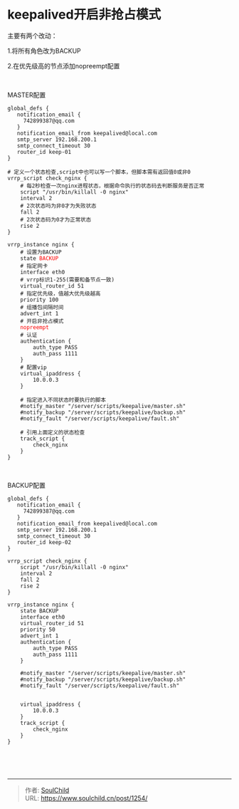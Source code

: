 # keepalived开启非抢占模式

<!--more-->
主要有两个改动：

1.将所有角色改为BACKUP

2.在优先级高的节点添加nopreempt配置

&nbsp;

MASTER配置
<pre class="line-numbers" data-start="1"><code class="language-bash">global_defs {
   notification_email {
     742899387@qq.com
   }
   notification_email_from keepalived@local.com
   smtp_server 192.168.200.1
   smtp_connect_timeout 30
   router_id keep-01
}

# 定义一个状态检查,script中也可以写一个脚本，但脚本需有返回值0或非0
vrrp_script check_nginx {
    # 每2秒检查一次nginx进程状态，根据命令执行的状态码去判断服务是否正常
    script "/usr/bin/killall -0 nginx"
    interval 2
    # 2次状态吗为非0才为失败状态
    fall 2
    # 2次状态码为0才为正常状态
    rise 2
}

vrrp_instance nginx {
    # 设置为BACKUP
    state <span style="color: #ff0000;">BACKUP</span>
    # 指定网卡
    interface eth0
    # vrrp标识1-255(需要和备节点一致)
    virtual_router_id 51
    # 指定优先级，值越大优先级越高
    priority 100
    # 组播包间隔时间
    advert_int 1
    # 开启非抢占模式
    <span style="color: #ff0000;">nopreempt</span>
    # 认证
    authentication {
        auth_type PASS
        auth_pass 1111
    }
    # 配置vip
    virtual_ipaddress {
        10.0.0.3
    }

    # 指定进入不同状态时要执行的脚本
    #notify_master "/server/scripts/keepalive/master.sh"
    #notify_backup "/server/scripts/keepalive/backup.sh"
    #notify_fault "/server/scripts/keepalive/fault.sh"

    # 引用上面定义的状态检查
    track_script {
        check_nginx
    }
}</code></pre>
&nbsp;

BACKUP配置
<pre class="line-numbers" data-start="1"><code class="language-bash">global_defs {
   notification_email {
     742899387@qq.com
   }
   notification_email_from keepalived@local.com
   smtp_server 192.168.200.1
   smtp_connect_timeout 30
   router_id keep-02
}

vrrp_script check_nginx {
    script "/usr/bin/killall -0 nginx"
    interval 2
    fall 2
    rise 2
}

vrrp_instance nginx {
    state BACKUP
    interface eth0
    virtual_router_id 51
    priority 50
    advert_int 1
    authentication {
        auth_type PASS
        auth_pass 1111
    }

    #notify_master "/server/scripts/keepalive/master.sh"
    #notify_backup "/server/scripts/keepalive/backup.sh"
    #notify_fault "/server/scripts/keepalive/fault.sh"


    virtual_ipaddress {
        10.0.0.3
    }
    track_script {
        check_nginx
    }
}</code></pre>
&nbsp;

&nbsp;


---

> 作者: [SoulChild](https://www.soulchild.cn)  
> URL: https://www.soulchild.cn/post/1254/  

